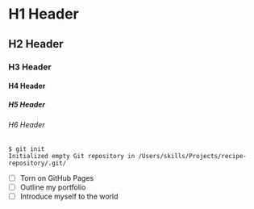 # H1 Header
## H2 Header
### H3 Header
#### H4 Header
##### H5 Header
###### H6 Header
```
$ git init
Initialized empty Git repository in /Users/skills/Projects/recipe-repository/.git/
```
- [ ] Torn on GitHub Pages
- [ ] Outline my portfolio
- [ ] Introduce myself to the world
